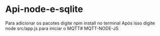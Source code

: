 ﻿# Api-node-e-sqlite

Para adicionar os pacotes digite npm install no terminal
Após isso digite node src/app.js para iniciar o MQTT#   M Q T T - N O D E - J S  
 